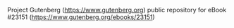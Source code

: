 Project Gutenberg (https://www.gutenberg.org) public repository for eBook #23151 (https://www.gutenberg.org/ebooks/23151)
